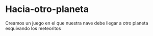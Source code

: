 # Hacia-otro-planeta
Creamos un juego en el que nuestra nave debe llegar a otro planeta esquivando los meteoritos
